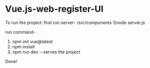 # Vue.js-web-register-UI



To run the project:
first run server-
/src/components
1)node server.js

run command-
1) npm init vue@latest
2) npm install
3) npm run dev    --serves the project

Done!
